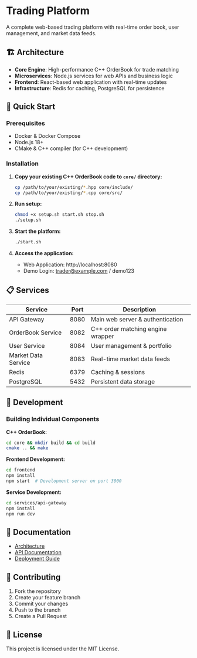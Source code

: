 # Trading Platform

A complete web-based trading platform with real-time order book, user management, and market data feeds. 

## 🏗️ Architecture

- **Core Engine**: High-performance C++ OrderBook for trade matching
- **Microservices**: Node.js services for web APIs and business logic  
- **Frontend**: React-based web application with real-time updates
- **Infrastructure**: Redis for caching, PostgreSQL for persistence

## 🚀 Quick Start

### Prerequisites
- Docker & Docker Compose
- Node.js 18+
- CMake & C++ compiler (for C++ development)

### Installation

1. **Copy your existing C++ OrderBook code to `core/` directory:**
   ```bash
   cp /path/to/your/existing/*.hpp core/include/
   cp /path/to/your/existing/*.cpp core/src/
   ```

2. **Run setup:**
   ```bash
   chmod +x setup.sh start.sh stop.sh
   ./setup.sh
   ```

3. **Start the platform:**
   ```bash
   ./start.sh
   ```

4. **Access the application:**
   - Web Application: http://localhost:8080
   - Demo Login: trader@example.com / demo123

## 📋 Services

| Service | Port | Description |
|---------|------|-------------|
| API Gateway | 8080 | Main web server & authentication |
| OrderBook Service | 8082 | C++ order matching engine wrapper |
| User Service | 8084 | User management & portfolio |
| Market Data Service | 8083 | Real-time market data feeds |
| Redis | 6379 | Caching & sessions |
| PostgreSQL | 5432 | Persistent data storage |

## 🔧 Development

### Building Individual Components

**C++ OrderBook:**
```bash
cd core && mkdir build && cd build
cmake .. && make
```

**Frontend Development:**
```bash
cd frontend
npm install
npm start  # Development server on port 3000
```

**Service Development:**
```bash
cd services/api-gateway
npm install
npm run dev
```

## 📖 Documentation

- [Architecture](shared/docs/ARCHITECTURE.md)
- [API Documentation](shared/docs/API.md)
- [Deployment Guide](shared/docs/DEPLOYMENT.md)

## 🤝 Contributing

1. Fork the repository
2. Create your feature branch
3. Commit your changes
4. Push to the branch
5. Create a Pull Request

## 📄 License

This project is licensed under the MIT License.
